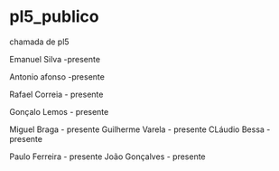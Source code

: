 # pl5_publico
chamada de pl5


Emanuel Silva -presente

Antonio afonso -presente

Rafael Correia - presente

Gonçalo Lemos - presente


Miguel Braga - presente
Guilherme Varela - presente
CLáudio Bessa - presente

Paulo Ferreira - presente
João Gonçalves - presente
